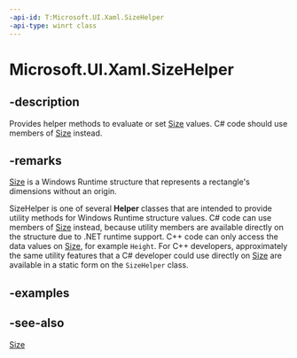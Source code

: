 ```yaml
---
-api-id: T:Microsoft.UI.Xaml.SizeHelper
-api-type: winrt class
---
```


<!-- Class syntax.
public class SizeHelper : Microsoft.UI.Xaml.ISizeHelper
-->

# Microsoft.UI.Xaml.SizeHelper

## -description

Provides helper methods to evaluate or set [Size](/uwp/api/windows.foundation.size) values. C# code should use members of [Size](/uwp/api/windows.foundation.size) instead.

## -remarks

[Size](/uwp/api/windows.foundation.size) is a Windows Runtime structure that represents a rectangle's dimensions without an origin.

SizeHelper is one of several **Helper** classes that are intended to provide utility methods for Windows Runtime structure values. C# code can use members of [Size](/uwp/api/windows.foundation.size) instead, because utility members are available directly on the structure due to .NET runtime support. C++ code can only access the data values on [Size](/uwp/api/windows.foundation.size), for example `Height`. For C++ developers, approximately the same utility features that a C# developer could use directly on [Size](/uwp/api/windows.foundation.size) are available in a static form on the `SizeHelper` class.

## -examples

## -see-also

[Size](/uwp/api/windows.foundation.size)
